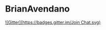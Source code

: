 # BrianAvendano
[![Gitter](https://badges.gitter.im/Join Chat.svg)](https://gitter.im/BrianAvendano/BrianAvendano?utm_source=badge&utm_medium=badge&utm_campaign=pr-badge&utm_content=badge)